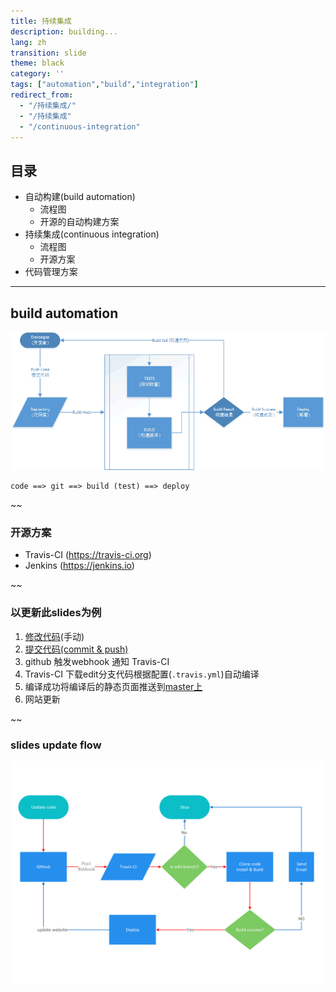 ```yaml
---
title: 持续集成
description: building...
lang: zh
transition: slide
theme: black
category: ''
tags: ["automation","build","integration"]
redirect_from: 
  - "/持续集成/"
  - "/持续集成"
  - "/continuous-integration"
---
```


## 目录

* 自动构建(build automation)
  * 流程图
  * 开源的自动构建方案
* 持续集成(continuous integration)
  * 流程图
  * 开源方案
* 代码管理方案


---------------------------------------------------------------------------
## build automation

![](/assets/img/2017-08-28/build.png)

```
code ==> git ==> build (test) ==> deploy
```

~~
### 开源方案  

* Travis-CI (https://travis-ci.org)
* Jenkins (https://jenkins.io)


~~
### 以更新此slides为例

1. [修改代码](https://github.com/NewFuture/slides/edit/edit/_slides/2017-08-28-continuous-integration.md)(手动)
2. [提交代码(commit & push)](https://github.com/NewFuture/slides/commits/edit)
3. github 触发webhook 通知 Travis-CI
4. Travis-CI 下载edit分支代码根据配置(`.travis.yml`)自动编译
5. 编译成功将编译后的静态页面推送到[master上](https://github.com/NewFuture/slides/tree/master)
6. 网站更新

~~
### slides update flow

![](/assets/img/2017-08-28/buildslides.png)
